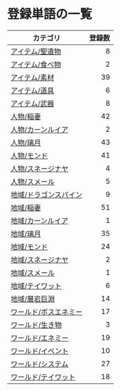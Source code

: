 # 登録単語の一覧

|カテゴリ|登録数|
|---|--:|
|[アイテム/聖遺物](./dict/item/artifact.md)|8|
|[アイテム/食べ物](./dict/item/food.md)|2|
|[アイテム/素材](./dict/item/material.md)|39|
|[アイテム/道具](./dict/item/tool.md)|6|
|[アイテム/武器](./dict/item/weapon.md)|8|
|[人物/稲妻](./dict/person/inazuma.md)|42|
|[人物/カーンルイア](./dict/person/khaenriah.md)|2|
|[人物/璃月](./dict/person/liyue.md)|43|
|[人物/モンド](./dict/person/mondstadt.md)|41|
|[人物/スネージナヤ](./dict/person/snezhnaya.md)|4|
|[人物/スメール](./dict/person/sumeru.md)|5|
|[地域/ドラゴンスパイン](./dict/region/dragonspine.md)|9|
|[地域/稲妻](./dict/region/inazuma.md)|51|
|[地域/カーンルイア](./dict/region/khaenriah.md)|1|
|[地域/璃月](./dict/region/liyue.md)|35|
|[地域/モンド](./dict/region/mondstadt.md)|24|
|[地域/スネージナヤ](./dict/region/snezhnaya.md)|2|
|[地域/スメール](./dict/region/sumeru.md)|1|
|[地域/テイワット](./dict/region/teyvat.md)|6|
|[地域/層岩巨淵](./dict/region/the_chasm.md)|14|
|[ワールド/ボスエネミー](./dict/world/boss.md)|17|
|[ワールド/生き物](./dict/world/creature.md)|3|
|[ワールド/エネミー](./dict/world/enemy.md)|19|
|[ワールド/イベント](./dict/world/event.md)|10|
|[ワールド/システム](./dict/world/system.md)|27|
|[ワールド/テイワット](./dict/world/teyvat.md)|18|